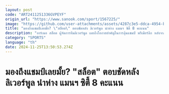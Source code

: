 ```yaml
---
layout: post
code: "ART2411251336GVPEYF"
origin_url: "https://www.sanook.com/sport/1567225/"
image: "https://github.com/user-attachments/assets/4287c3e5-ddca-4954-b98b-4980e457d1aa"
title: "มองถึงแชมป์เลยมั้ย? \"สล็อต\" ตอบชัดหลัง ลิเวอร์พูล นำห่าง แมนฯ ซิตี้ 8 คะแนน"
description: "อาร์เนอ สล็อต ผู้จัดการทีมลิเวอร์พูล เผยถึงโอกาสสำคัญในการลุ้นแชมป์ พรีเมียร์ลีก หลังจากที่ทำแต้มทิ้งห่าง แมนเชสเตอร์ ซิตี้ ถึง 8 คะแนน และทั้งคู่มีคิวจะพบกันในสัปดาห์หน้าที่สนาม แอนฟิลด์"
category: "SPORTS"
language: "th"
date: 2024-11-25T13:50:53.274Z
---
```


# มองถึงแชมป์เลยมั้ย? "สล็อต" ตอบชัดหลัง ลิเวอร์พูล นำห่าง แมนฯ ซิตี้ 8 คะแนน
